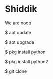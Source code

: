 # Shiddik
We are noob


$ apt update

$ apt upgrade

$ pkg install python

$ pkg install python2

$ git clone 
